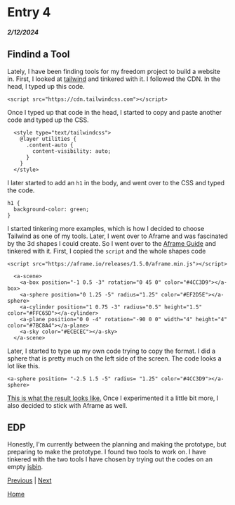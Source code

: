 # Entry 4
##### 2/12/2024

## Findind a Tool
Lately, I have been finding tools for my freedom project to build a website in. First, I looked at [tailwind](https://tailwindcss.com/docs/installation/play-cdn) and tinkered with it. I followed the CDN. In the head, I typed up this code.
```
<script src="https://cdn.tailwindcss.com"></script>
```
Once I typed up that code in the head, I started to copy and paste another code and typed up the CSS.
```
  <style type="text/tailwindcss">
    @layer utilities {
      .content-auto {
        content-visibility: auto;
      }
    }
  </style>
  ```
  I later started to add an `h1` in the body, and went over to the CSS and typed the code.
  ```
  h1 {
    background-color: green;
  }
  ```
  I started tinkering more examples, which is how I decided to choose Tailwind as one of my tools.
  Later, I went over to Aframe and was fascinated by the 3d shapes I could create. So I went over to the [Aframe Guide](https://aframe.io/docs/1.5.0/introduction/) and tinkered with it. First, I copied the `script` and the whole shapes code
  ```
  <script src="https://aframe.io/releases/1.5.0/aframe.min.js"></script>
  ```
  ```
    <a-scene>
      <a-box position="-1 0.5 -3" rotation="0 45 0" color="#4CC3D9"></a-box>
      <a-sphere position="0 1.25 -5" radius="1.25" color="#EF2D5E"></a-sphere>
      <a-cylinder position="1 0.75 -3" radius="0.5" height="1.5" color="#FFC65D"></a-cylinder>
      <a-plane position="0 0 -4" rotation="-90 0 0" width="4" height="4" color="#7BC8A4"></a-plane>
      <a-sky color="#ECECEC"></a-sky>
    </a-scene>
  ```
  Later, I started to type up my own code trying to copy the format. I did a sphere that is pretty much on the left side of the screen. The code looks a lot like this.
  ```
  <a-sphere position= "-2.5 1.5 -5" radius= "1.25" color="#4CC3D9"></a-sphere>
  ```
  [This is what the result looks like.](https://jsbin.com/laripadiju/edit?html,css,output) Once I experimented it a little bit more, I also decided to stick with Aframe as well.

  ## EDP
  Honestly, I'm currently between the planning and making the prototype, but preparing to make the prototype. I found two tools to work on. I have tinkered with the two tools I have chosen by trying out the codes on an empty [jsbin](https://jsbin.com/?html,css,output).

[Previous](entry03.md) | [Next](entry05.md)

[Home](../README.md)
